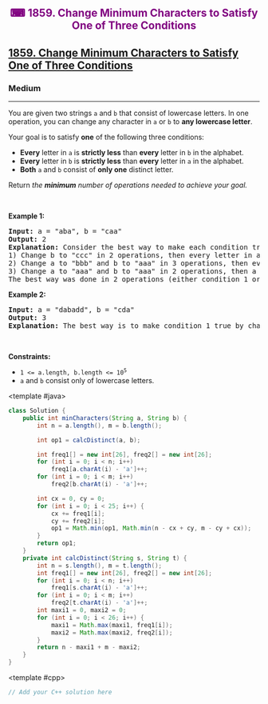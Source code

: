 <div align = "center">
<h style = "margin-bottom: 0px; margin-top: 0px; color : purple;" align = "center" class = "header">

## ⌨ 1859. Change Minimum Characters to Satisfy One of Three Conditions

</h>
</div>

<h2><a href="https://leetcode.com/problems/change-minimum-characters-to-satisfy-one-of-three-conditions" target = "_blank">1859. Change Minimum Characters to Satisfy One of Three Conditions</a></h2><h3>Medium</h3><hr><p>You are given two strings <code>a</code> and <code>b</code> that consist of lowercase letters. In one operation, you can change any character in <code>a</code> or <code>b</code> to <strong>any lowercase letter</strong>.</p>

<p>Your goal is to satisfy <strong>one</strong> of the following three conditions:</p>

<ul>
	<li><strong>Every</strong> letter in <code>a</code> is <strong>strictly less</strong> than <strong>every</strong> letter in <code>b</code> in the alphabet.</li>
	<li><strong>Every</strong> letter in <code>b</code> is <strong>strictly less</strong> than <strong>every</strong> letter in <code>a</code> in the alphabet.</li>
	<li><strong>Both</strong> <code>a</code> and <code>b</code> consist of <strong>only one</strong> distinct letter.</li>
</ul>

<p>Return <em>the <strong>minimum</strong> number of operations needed to achieve your goal.</em></p>

<p>&nbsp;</p>
<p><strong class="example">Example 1:</strong></p>

<pre>
<strong>Input:</strong> a = &quot;aba&quot;, b = &quot;caa&quot;
<strong>Output:</strong> 2
<strong>Explanation:</strong> Consider the best way to make each condition true:
1) Change b to &quot;ccc&quot; in 2 operations, then every letter in a is less than every letter in b.
2) Change a to &quot;bbb&quot; and b to &quot;aaa&quot; in 3 operations, then every letter in b is less than every letter in a.
3) Change a to &quot;aaa&quot; and b to &quot;aaa&quot; in 2 operations, then a and b consist of one distinct letter.
The best way was done in 2 operations (either condition 1 or condition 3).
</pre>

<p><strong class="example">Example 2:</strong></p>

<pre>
<strong>Input:</strong> a = &quot;dabadd&quot;, b = &quot;cda&quot;
<strong>Output:</strong> 3
<strong>Explanation:</strong> The best way is to make condition 1 true by changing b to &quot;eee&quot;.
</pre>

<p>&nbsp;</p>
<p><strong>Constraints:</strong></p>

<ul>
	<li><code>1 &lt;= a.length, b.length &lt;= 10<sup>5</sup></code></li>
	<li><code>a</code> and <code>b</code> consist only of lowercase letters.</li>
</ul>

<CodeTabs :languages="[ { name: 'C++', slot: 'cpp' }, { name: 'Java', slot: 'java' } ]">

<template #java>

```java
class Solution {
    public int minCharacters(String a, String b) {
        int n = a.length(), m = b.length();

        int op1 = calcDistinct(a, b);

        int freq1[] = new int[26], freq2[] = new int[26];
        for (int i = 0; i < n; i++)
            freq1[a.charAt(i) - 'a']++;
        for (int i = 0; i < m; i++)
            freq2[b.charAt(i) - 'a']++;

        int cx = 0, cy = 0;
        for (int i = 0; i < 25; i++) {
            cx += freq1[i];
            cy += freq2[i];
            op1 = Math.min(op1, Math.min(n - cx + cy, m - cy + cx));
        }
        return op1;
    }
    private int calcDistinct(String s, String t) {
        int n = s.length(), m = t.length();
        int freq1[] = new int[26], freq2[] = new int[26];
        for (int i = 0; i < n; i++)
            freq1[s.charAt(i) - 'a']++;
        for (int i = 0; i < m; i++)
            freq2[t.charAt(i) - 'a']++;
        int maxi1 = 0, maxi2 = 0;
        for (int i = 0; i < 26; i++) {
            maxi1 = Math.max(maxi1, freq1[i]);
            maxi2 = Math.max(maxi2, freq2[i]);
        }
        return n - maxi1 + m - maxi2;
    }
}
```

</template>

<template #cpp>

```cpp
// Add your C++ solution here
```

</template>

</CodeTabs>
